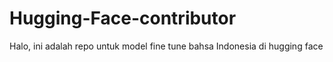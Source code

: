# Hugging-Face-contributor

Halo, ini adalah repo untuk model fine tune bahsa Indonesia di hugging face 



